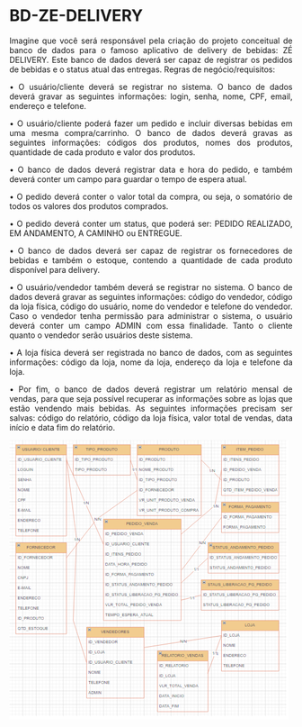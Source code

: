 # BD-ZE-DELIVERY
<div align="justify"
  
Imagine que você será responsável pela criação do projeto conceitual de banco de dados para
o famoso aplicativo de delivery de bebidas: ZÉ DELIVERY. Este banco de dados deverá ser capaz
de registrar os pedidos de bebidas e o status atual das entregas.
Regras de negócio/requisitos:

• O usuário/cliente deverá se registrar no sistema. O banco de dados deverá gravar as
seguintes informações: login, senha, nome, CPF, email, endereço e telefone.

• O usuário/cliente poderá fazer um pedido e incluir diversas bebidas em uma mesma
compra/carrinho. O banco de dados deverá gravas as seguintes informações: códigos
dos produtos, nomes dos produtos, quantidade de cada produto e valor dos produtos.

• O banco de dados deverá registrar data e hora do pedido, e também deverá conter um
campo para guardar o tempo de espera atual.

• O pedido deverá conter o valor total da compra, ou seja, o somatório de todos os
valores dos produtos comprados.

• O pedido deverá conter um status, que poderá ser: PEDIDO REALIZADO, EM
ANDAMENTO, A CAMINHO ou ENTREGUE.

• O banco de dados deverá ser capaz de registrar os fornecedores de bebidas e também
o estoque, contendo a quantidade de cada produto disponível para delivery.

• O usuário/vendedor também deverá se registrar no sistema. O banco de dados deverá
gravar as seguintes informações: código do vendedor, código da loja física, código do
usuário, nome do vendedor e telefone do vendedor. Caso o vendedor tenha permissão
para administrar o sistema, o usuário deverá conter um campo ADMIN com essa
finalidade. Tanto o cliente quanto o vendedor serão usuários deste sistema.

• A loja física deverá ser registrada no banco de dados, com as seguintes informações:
código da loja, nome da loja, endereço da loja e telefone da loja.

• Por fim, o banco de dados deverá registrar um relatório mensal de vendas, para que
seja possível recuperar as informações sobre as lojas que estão vendendo mais bebidas.
As seguintes informações precisam ser salvas: código do relatório, código da loja física,
valor total de vendas, data início e data fim do relatório.
</div>

<div>
<img align="center" alt="Header" src=" https://github.com/flaviadinizmoura/BD-ZE-DELIVERY/blob/main/LAYOUT%20BD.png?raw=true"/>
</div>

